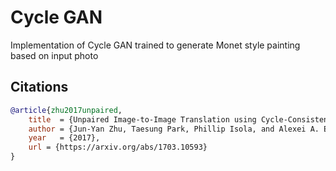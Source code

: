 # Cycle GAN
Implementation of Cycle GAN trained to generate Monet style painting based on input photo

## Citations
```bibtex
@article{zhu2017unpaired,
    title  = {Unpaired Image-to-Image Translation using Cycle-Consistent Adversarial Networks},
    author = {Jun-Yan Zhu, Taesung Park, Phillip Isola, and Alexei A. Efros},
    year   = {2017},
    url = {https://arxiv.org/abs/1703.10593}
}
```